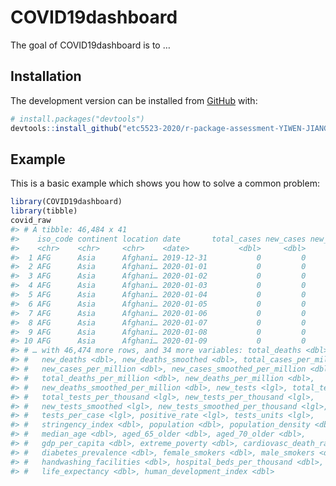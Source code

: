 
<!-- README.md is generated from README.Rmd. Please edit that file -->

# COVID19dashboard

<!-- badges: start -->

<!-- badges: end -->

The goal of COVID19dashboard is to …

## Installation

<!-- You can install the released version of COVID19dashboard from [CRAN](https://CRAN.R-project.org) with: -->

<!-- ``` r -->

<!-- install.packages("COVID19dashboard") -->

<!-- ``` -->

The development version can be installed from
[GitHub](https://github.com/) with:

``` r
# install.packages("devtools")
devtools::install_github("etc5523-2020/r-package-assessment-YIWEN-JIANG-github")
```

## Example

This is a basic example which shows you how to solve a common problem:

``` r
library(COVID19dashboard)
library(tibble)
covid_raw
#> # A tibble: 46,484 x 41
#>    iso_code continent location date       total_cases new_cases new_cases_smoot…
#>    <chr>    <chr>     <chr>    <date>           <dbl>     <dbl>            <dbl>
#>  1 AFG      Asia      Afghani… 2019-12-31           0         0               NA
#>  2 AFG      Asia      Afghani… 2020-01-01           0         0               NA
#>  3 AFG      Asia      Afghani… 2020-01-02           0         0               NA
#>  4 AFG      Asia      Afghani… 2020-01-03           0         0               NA
#>  5 AFG      Asia      Afghani… 2020-01-04           0         0               NA
#>  6 AFG      Asia      Afghani… 2020-01-05           0         0               NA
#>  7 AFG      Asia      Afghani… 2020-01-06           0         0                0
#>  8 AFG      Asia      Afghani… 2020-01-07           0         0                0
#>  9 AFG      Asia      Afghani… 2020-01-08           0         0                0
#> 10 AFG      Asia      Afghani… 2020-01-09           0         0                0
#> # … with 46,474 more rows, and 34 more variables: total_deaths <dbl>,
#> #   new_deaths <dbl>, new_deaths_smoothed <dbl>, total_cases_per_million <dbl>,
#> #   new_cases_per_million <dbl>, new_cases_smoothed_per_million <dbl>,
#> #   total_deaths_per_million <dbl>, new_deaths_per_million <dbl>,
#> #   new_deaths_smoothed_per_million <dbl>, new_tests <lgl>, total_tests <lgl>,
#> #   total_tests_per_thousand <lgl>, new_tests_per_thousand <lgl>,
#> #   new_tests_smoothed <lgl>, new_tests_smoothed_per_thousand <lgl>,
#> #   tests_per_case <lgl>, positive_rate <lgl>, tests_units <lgl>,
#> #   stringency_index <dbl>, population <dbl>, population_density <dbl>,
#> #   median_age <dbl>, aged_65_older <dbl>, aged_70_older <dbl>,
#> #   gdp_per_capita <dbl>, extreme_poverty <dbl>, cardiovasc_death_rate <dbl>,
#> #   diabetes_prevalence <dbl>, female_smokers <dbl>, male_smokers <dbl>,
#> #   handwashing_facilities <dbl>, hospital_beds_per_thousand <dbl>,
#> #   life_expectancy <dbl>, human_development_index <dbl>
```
